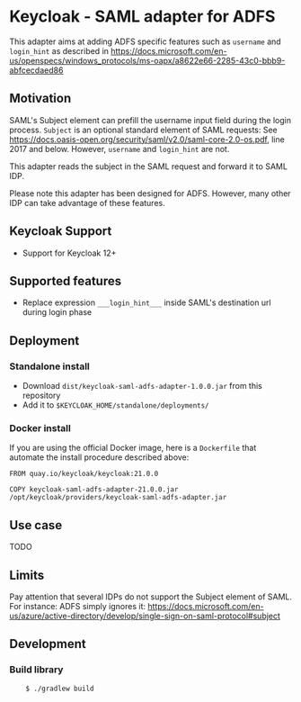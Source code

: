 # Keycloak - SAML adapter for ADFS

This adapter aims at adding ADFS specific features such as `username` and `login_hint` as described in https://docs.microsoft.com/en-us/openspecs/windows_protocols/ms-oapx/a8622e66-2285-43c0-bbb9-abfcecdaed86

## Motivation

SAML's Subject element can prefill the username input field during the login process.
`Subject` is an optional standard element of SAML requests: See https://docs.oasis-open.org/security/saml/v2.0/saml-core-2.0-os.pdf, line 2017 and below.
However, `username` and `login_hint` are not.

This adapter reads the subject in the SAML request and forward it to SAML IDP.

Please note this adapter has been designed for ADFS. However, many other IDP can take advantage of these features.

## Keycloak Support

* Support for Keycloak 12+

## Supported features

* Replace expression ``___login_hint___`` inside SAML's destination url during login phase

## Deployment

### Standalone install

* Download `dist/keycloak-saml-adfs-adapter-1.0.0.jar` from this repository
* Add it to `$KEYCLOAK_HOME/standalone/deployments/`

### Docker install

If you are using the official Docker image, here is a `Dockerfile` that automate the install procedure described above:
```
FROM quay.io/keycloak/keycloak:21.0.0

COPY keycloak-saml-adfs-adapter-21.0.0.jar /opt/keycloak/providers/keycloak-saml-adfs-adapter.jar
```

## Use case

TODO 

## Limits

Pay attention that several IDPs do not support the Subject element of SAML. For instance: ADFS simply ignores it: https://docs.microsoft.com/en-us/azure/active-directory/develop/single-sign-on-saml-protocol#subject

## Development

### Build library

```bash
    $ ./gradlew build
```